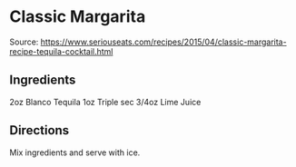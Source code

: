  # Classic Margarita
Source: https://www.seriouseats.com/recipes/2015/04/classic-margarita-recipe-tequila-cocktail.html

 ## Ingredients
 2oz Blanco Tequila
 1oz Triple sec
 3/4oz Lime Juice

 ## Directions
Mix ingredients and serve with ice.

